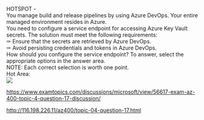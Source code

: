 HOTSPOT -<br/>You manage build and release pipelines by using Azure DevOps. Your entire managed environment resides in Azure.<br/>You need to configure a service endpoint for accessing Azure Key Vault secrets. The solution must meet the following requirements:<br/>✑ Ensure that the secrets are retrieved by Azure DevOps.<br/>✑ Avoid persisting credentials and tokens in Azure DevOps.<br/>How should you configure the service endpoint? To answer, select the appropriate options in the answer area.<br/>NOTE: Each correct selection is worth one point.<br/>Hot Area:<br/><img src="https://www.examtopics.com/assets/media/exam-media/04257/0015200001.png" class="in-exam-image"/><br/><p><a href="https://www.examtopics.com/discussions/microsoft/view/56617-exam-az-400-topic-4-question-17-discussion/">https://www.examtopics.com/discussions/microsoft/view/56617-exam-az-400-topic-4-question-17-discussion/</a></p><p><a href="http://116.198.226.11/az400/topic-04-question-17.html">http://116.198.226.11/az400/topic-04-question-17.html</a></p><script src="https://giscus.app/client.js"                    data-repo="azsamples/az204"                    data-repo-id="R_kgDOMRXzDQ"                    data-category="General"                    data-category-id="DIC_kwDOMRXzDc4Cgi27"                    data-mapping="pathname"                    data-strict="1"                    data-reactions-enabled="0"                    data-emit-metadata="0"                    data-input-position="bottom"                    data-theme="preferred_color_scheme"                    data-lang="en"                    crossorigin="anonymous"                    async>                    </script>